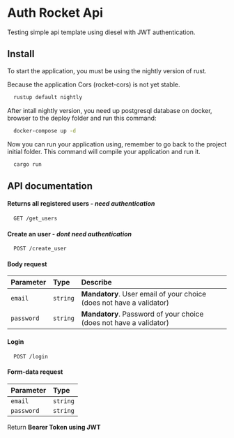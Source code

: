 
# Auth Rocket Api

Testing simple api template using diesel with JWT authentication.
## Install

To start the application, you must be using the nightly version of rust.

Because the application Cors (rocket-cors)  is not yet stable.

```bash
  rustup default nightly
```

After intall nightly version, you need up postgresql database on docker, browser to the deploy folder and run this command:


```bash
  docker-compose up -d
```

Now you can run your application using, remember to go back to the project initial folder. This command will compile your application and run it.

```bash
  cargo run
```
    
## API documentation

#### Returns all registered users - *need authentication*

```http
  GET /get_users
```

#### Create an user  - *dont need authentication*

```http
  POST /create_user
```

#### Body request 

| Parameter   | Type       | Describe                                   |
| :---------- | :--------- | :------------------------------------------ |
| `email`      | `string` | **Mandatory**. User email of your choice (does not have a validator)  |
| `password`      | `string` | **Mandatory**. Password of your choice (does not have a validator)  |


#### Login 

```http
  POST /login
```

#### Form-data request 

| Parameter   | Type       |
| :---------- | :--------- | 
| `email`      | `string` | 
| `password`      | `string` |

Return **Bearer Token using JWT**



